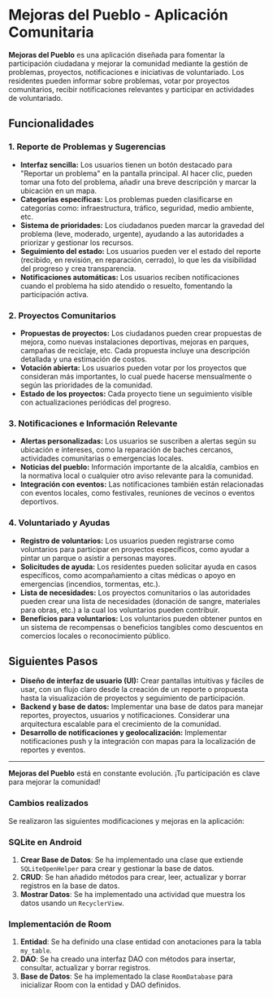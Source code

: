 # Mejoras del Pueblo - Aplicación Comunitaria

**Mejoras del Pueblo** es una aplicación diseñada para fomentar la participación ciudadana y mejorar la comunidad mediante la gestión de problemas, proyectos, notificaciones e iniciativas de voluntariado. Los residentes pueden informar sobre problemas, votar por proyectos comunitarios, recibir notificaciones relevantes y participar en actividades de voluntariado.

## Funcionalidades

### 1. Reporte de Problemas y Sugerencias

- **Interfaz sencilla:** Los usuarios tienen un botón destacado para "Reportar un problema" en la pantalla principal. Al hacer clic, pueden tomar una foto del problema, añadir una breve descripción y marcar la ubicación en un mapa.
- **Categorías específicas:** Los problemas pueden clasificarse en categorías como: infraestructura, tráfico, seguridad, medio ambiente, etc.
- **Sistema de prioridades:** Los ciudadanos pueden marcar la gravedad del problema (leve, moderado, urgente), ayudando a las autoridades a priorizar y gestionar los recursos.
- **Seguimiento del estado:** Los usuarios pueden ver el estado del reporte (recibido, en revisión, en reparación, cerrado), lo que les da visibilidad del progreso y crea transparencia.
- **Notificaciones automáticas:** Los usuarios reciben notificaciones cuando el problema ha sido atendido o resuelto, fomentando la participación activa.

### 2. Proyectos Comunitarios

- **Propuestas de proyectos:** Los ciudadanos pueden crear propuestas de mejora, como nuevas instalaciones deportivas, mejoras en parques, campañas de reciclaje, etc. Cada propuesta incluye una descripción detallada y una estimación de costos.
- **Votación abierta:** Los usuarios pueden votar por los proyectos que consideran más importantes, lo cual puede hacerse mensualmente o según las prioridades de la comunidad.
- **Estado de los proyectos:** Cada proyecto tiene un seguimiento visible con actualizaciones periódicas del progreso.

### 3. Notificaciones e Información Relevante

- **Alertas personalizadas:** Los usuarios se suscriben a alertas según su ubicación e intereses, como la reparación de baches cercanos, actividades comunitarias o emergencias locales.
- **Noticias del pueblo:** Información importante de la alcaldía, cambios en la normativa local o cualquier otro aviso relevante para la comunidad.
- **Integración con eventos:** Las notificaciones también están relacionadas con eventos locales, como festivales, reuniones de vecinos o eventos deportivos.

### 4. Voluntariado y Ayudas

- **Registro de voluntarios:** Los usuarios pueden registrarse como voluntarios para participar en proyectos específicos, como ayudar a pintar un parque o asistir a personas mayores.
- **Solicitudes de ayuda:** Los residentes pueden solicitar ayuda en casos específicos, como acompañamiento a citas médicas o apoyo en emergencias (incendios, tormentas, etc.).
- **Lista de necesidades:** Los proyectos comunitarios o las autoridades pueden crear una lista de necesidades (donación de sangre, materiales para obras, etc.) a la cual los voluntarios pueden contribuir.
- **Beneficios para voluntarios:** Los voluntarios pueden obtener puntos en un sistema de recompensas o beneficios tangibles como descuentos en comercios locales o reconocimiento público.

## Siguientes Pasos

- **Diseño de interfaz de usuario (UI):** Crear pantallas intuitivas y fáciles de usar, con un flujo claro desde la creación de un reporte o propuesta hasta la visualización de proyectos y seguimiento de participación.
- **Backend y base de datos:** Implementar una base de datos para manejar reportes, proyectos, usuarios y notificaciones. Considerar una arquitectura escalable para el crecimiento de la comunidad.
- **Desarrollo de notificaciones y geolocalización:** Implementar notificaciones push y la integración con mapas para la localización de reportes y eventos.


---

**Mejoras del Pueblo** está en constante evolución. ¡Tu participación es clave para mejorar la comunidad!

### Cambios realizados
Se realizaron las siguientes modificaciones y mejoras en la aplicación:

### SQLite en Android
1. **Crear Base de Datos**: Se ha implementado una clase que extiende `SQLiteOpenHelper` para crear y gestionar la base de datos.
2. **CRUD**: Se han añadido métodos para crear, leer, actualizar y borrar registros en la base de datos.
3. **Mostrar Datos**: Se ha implementado una actividad que muestra los datos usando un `RecyclerView`.

### Implementación de Room
1. **Entidad**: Se ha definido una clase entidad con anotaciones para la tabla `my_table`.
2. **DAO**: Se ha creado una interfaz DAO con métodos para insertar, consultar, actualizar y borrar registros.
3. **Base de Datos**: Se ha implementado la clase `RoomDatabase` para inicializar Room con la entidad y DAO definidos.
